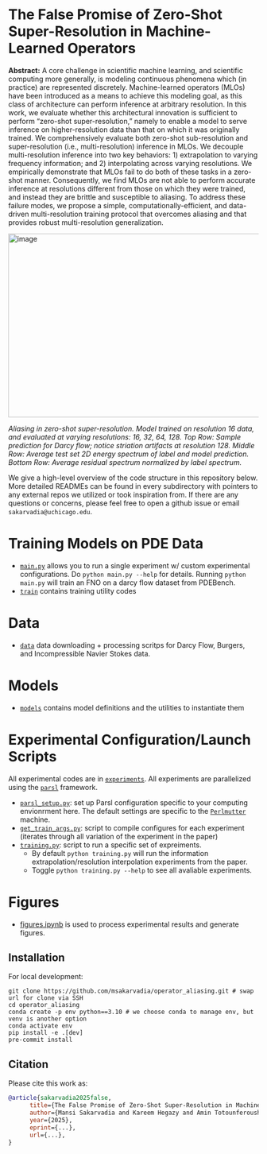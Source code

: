 # The False Promise of Zero-Shot Super-Resolution in Machine-Learned Operators

**Abstract:** A core challenge in scientific machine learning, and scientific computing more generally, is modeling continuous phenomena which (in practice) are represented discretely. Machine-learned operators (MLOs) have been introduced as a means to achieve this modeling goal, as this class of architecture can perform inference at arbitrary resolution. In this work, we evaluate whether this architectural innovation is sufficient to perform “zero-shot super-resolution,” namely to enable a model to serve inference on higher-resolution data than that on which it was originally trained. We comprehensively evaluate both zero-shot sub-resolution and super-resolution (i.e., multi-resolution) inference in MLOs. We decouple multi-resolution inference into two key behaviors: 1) extrapolation to varying frequency information; and 2) interpolating across varying resolutions. We empirically demonstrate that MLOs fail to do both of these tasks in a zero-shot manner. Consequently, we find MLOs are not able to perform accurate inference at resolutions different from those on which they were trained, and instead they are brittle and susceptible to aliasing. To address these failure modes, we propose a simple, computationally-efficient, and data-driven multi-resolution training protocol that overcomes aliasing and that provides robust multi-resolution generalization.

<img width="682" height="370" alt="image" src="https://github.com/user-attachments/assets/09a29bce-43e6-47d8-a2b0-91e0917dd97b" />

*Aliasing in zero-shot super-resolution. Model trained on resolution 16 data, and evaluated at varying resolutions: 16, 32, 64, 128. Top Row: Sample prediction for Darcy flow; notice
striation artifacts at resolution 128. Middle Row: Average test set 2D energy spectrum of label and model prediction. Bottom Row: Average residual spectrum normalized by label spectrum.*

We give a high-level overview of the code structure in this repository below. More detailed READMEs can be found in every subdirectory with pointers to any external repos we utilized or took inspiration from. If there are any questions or concerns, please feel free to open a github issue or email  `sakarvadia@uchicago.edu`.

# Training Models on PDE Data
- [`main.py`](https://github.com/msakarvadia/operator_aliasing/blob/main/operator_aliasing/main.py) allows you to run a single experiment w/ custom experimental configurations. Do `python main.py --help` for details. Running `python main.py` will train an FNO on a darcy flow dataset from PDEBench.
- [`train`](https://github.com/msakarvadia/operator_aliasing/tree/main/operator_aliasing/train) contains training utility codes

# Data
- [`data`](https://github.com/msakarvadia/operator_aliasing/tree/main/operator_aliasing/data) data downloading + processing scritps for Darcy Flow, Burgers, and Incompressible Navier Stokes data.

# Models
- [`models`](https://github.com/msakarvadia/operator_aliasing/tree/main/operator_aliasing/models) contains model definitions and the utilities to instantiate them


# Experimental Configuration/Launch Scripts

All experimental codes are in [`experiments`](https://github.com/msakarvadia/operator_aliasing/tree/main/experiments). All experiments are parallelized using the [`parsl`](https://parsl-project.org/) framework.
- [`parsl_setup.py`](https://github.com/msakarvadia/operator_aliasing/blob/main/experiments/parsl_setup.py): set up Parsl configuration specific to your computing envionrment here. The default settings are specific to the [`Perlmutter`](https://docs.nersc.gov/systems/perlmutter/architecture/) machine.
- [`get_train_args.py`](https://github.com/msakarvadia/operator_aliasing/blob/main/experiments/get_train_args.py): script to compile configures for each experiment (iterates through all variation of the experiment in the paper)
- [`training.py`](https://github.com/msakarvadia/operator_aliasing/blob/main/experiments/training.py): script to run a specific set of expreiments.
  - By default `python training.py` will run the information extrapolation/resolution interpolation experiments from the paper.
  - Toggle `python training.py --help` to see all avaliable experiments.

# Figures

- [figures.ipynb](https://github.com/msakarvadia/operator_aliasing/blob/train/notebooks/figures.ipynb) is used to process experimental results and generate figures.


## Installation

For local development:
```
git clone https://github.com/msakarvadia/operator_aliasing.git # swap url for clone via SSH
cd operator_aliasing
conda create -p env python==3.10 # we choose conda to manage env, but venv is another option
conda activate env
pip install -e .[dev]
pre-commit install
```

## Citation

Please cite this work as:

```bibtex
@article{sakarvadia2025false,
      title={The False Promise of Zero-Shot Super-Resolution in Machine-Learned Operators}, 
      author={Mansi Sakarvadia and Kareem Hegazy and Amin Totounferoush and Kyle Chard and Yaoqing Yang and Ian Foster and Michael W. Mahoney},
      year={2025},
      eprint={...},
      url={...}, 
}
```
